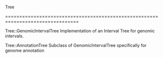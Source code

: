 Tree

================================================================================


Tree::GenomicIntervalTree
	Implementation of an Interval Tree for genomic intervals.

Tree::AnnotationTree
	Subclass of GenomicIntervalTree specifically for genome annotation

